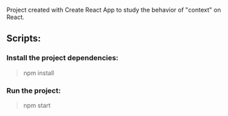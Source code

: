 Project created with Create React App to study the behavior of "context" on React.

## Scripts:

### Install the project dependencies:
> npm install

### Run the project:
> npm start